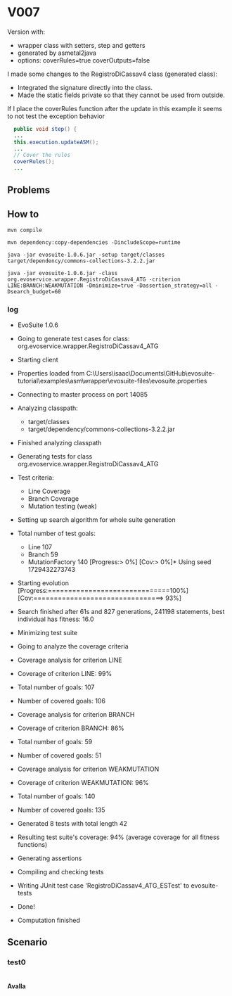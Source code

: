 # V007

Version with:
- wrapper class with setters, step and getters
- generated by asmetal2java
- options: coverRules=true coverOutputs=false

I made some changes to the RegistroDiCassav4 class (generated class):
- Integrated the signature directly into the class.
- Made the static fields private so that they cannot be used from outside.

If I place the coverRules function after the update in this example 
it seems to not test the exception behavior

```java
  public void step() {
  ...
  this.execution.updateASM();
  ...
  // Cover the rules
  coverRules();
  ...
```

## Problems


## How to
```shell
mvn compile
```
```shell
mvn dependency:copy-dependencies -DincludeScope=runtime
```
```shell
java -jar evosuite-1.0.6.jar -setup target/classes target/dependency/commons-collections-3.2.2.jar
```
```shell
java -jar evosuite-1.0.6.jar -class org.evoservice.wrapper.RegistroDiCassav4_ATG -criterion LINE:BRANCH:WEAKMUTATION -Dminimize=true -Dassertion_strategy=all -Dsearch_budget=60
```

### log
* EvoSuite 1.0.6
* Going to generate test cases for class: org.evoservice.wrapper.RegistroDiCassav4_ATG
* Starting client
* Properties loaded from C:\Users\isaac\Documents\GitHub\evosuite-tutorial\examples\asm\wrapper\evosuite-files\evosuite.properties
* Connecting to master process on port 14085
* Analyzing classpath:
  - target/classes
  - target/dependency/commons-collections-3.2.2.jar
* Finished analyzing classpath
* Generating tests for class org.evoservice.wrapper.RegistroDiCassav4_ATG
* Test criteria:
  - Line Coverage
  - Branch Coverage
  - Mutation testing (weak)
* Setting up search algorithm for whole suite generation
* Total number of test goals:
  - Line 107
  - Branch 59
  - MutationFactory 140
    [Progress:>                             0%] [Cov:>                                  0%]* Using seed 1729432273743
* Starting evolution
  [Progress:==============================100%] [Cov:================================>  93%]
* Search finished after 61s and 827 generations, 241198 statements, best individual has fitness: 16.0
* Minimizing test suite
* Going to analyze the coverage criteria
* Coverage analysis for criterion LINE
* Coverage of criterion LINE: 99%
* Total number of goals: 107
* Number of covered goals: 106
* Coverage analysis for criterion BRANCH
* Coverage of criterion BRANCH: 86%
* Total number of goals: 59
* Number of covered goals: 51
* Coverage analysis for criterion WEAKMUTATION
* Coverage of criterion WEAKMUTATION: 96%
* Total number of goals: 140
* Number of covered goals: 135
* Generated 8 tests with total length 42
* Resulting test suite's coverage: 94% (average coverage for all fitness functions)
* Generating assertions
* Compiling and checking tests
* Writing JUnit test case 'RegistroDiCassav4_ATG_ESTest' to evosuite-tests
* Done!

* Computation finished

## Scenario
### test0
```
```
#### Avalla
```
```
